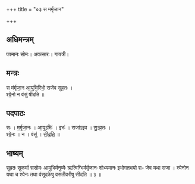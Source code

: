 +++
title = "०३ स मर्मृजान"

+++
## अधिमन्त्रम्
पवमानः सोमः। अवत्सारः। गायत्री।

## मन्त्रः
स म॑र्मृजा॒न आ॒युभि॒रिभो॒ राजे॑व सुव्र॒तः ।  
श्ये॒नो न वंसु॑ षीदति ॥

## पदपाठः
सः । म॒र्मृ॒जा॒नः । आ॒युऽभिः॑ । इभः॑ । राजा॑ऽइव । सु॒ऽव्र॒तः ।  
श्ये॒नः । न । वंसु॑ । सी॒द॒ति॒ ॥

## भाष्यम्
सुव्रतः सुकर्मा ससोमः आयुभिर्मनुष्यैः ऋत्विग्भिर्मर्मृजानः शोध्यमानः इभोगतभयो रा- जेव यथा राजा । श्येनोन यथा च श्येनः तथा वंसूदकेषु वसतीवरीषु सीदति ॥ ३ ॥